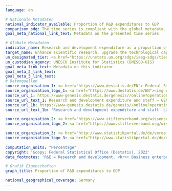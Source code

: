 ```yaml
---
language: en    

# Nationale Metadaten    
national_indicator_available: Proportion of R&D expenditures to GDP    
comparison_sdg: The time series is compliant with the global metadata.    
goal_meta_national_link_text: Metadata on the presented time series    

# Globale Metadaten    
indicator_name: Research and development expenditure as a proportion of GDP    
target_name: Enhance scientific research, upgrade the technological capabilities of industrial sectors in all countries, in particular developing countries, including, by 2030, encouraging innovation and substantially increasing the number of research and development workers per 1 million people and public and private research and development spending    
un_designated_tier: <a href="https://unstats.un.org/sdgs/iaeg-sdgs/tier-classification/" title="Click here for more information on the UN tier classification."  target="_blank">Tier I</a>    
un_custodian_agency: UNESCO Institute for Statistics (UNESCO-UIS)    
goal_meta_link_text: Metadata on this indicator    
goal_meta_2_link_text:     
goal_meta_3_link_text:         
# Datenquellen
source_organisation_1: <a href="https://www.destatis.de/EN"> Federal Statistical Office (Destatis) </a>
source_organisation_logo_1: <a href="https://www.destatis.de/EN"><img src="https://g205sdgs.github.io/sdg-indicators/public/OrgImgEn/destatis.png" alt="Logo destatis" style="height:60px; width:148px"/></a>
source_url_1: https://www-genesis.destatis.de/genesis//online?operation=table&code=21821-0001&bypass=true&levelindex=1&levelid=1628839743715
source_url_text_1: Research and development expenditure and staff – GENESIS online 21821-0001
source_url_1b: https://www-genesis.destatis.de/genesis//online?operation=table&code=21821-0002&bypass=true&levelindex=1&levelid=1623135114747#abreadcrumb
source_url_text_1b: 'Research and development expenditure and staff: Länder – GENESIS online 21821-0002'

source_organisation_2: <a href="https://www.stifterverband.org/wissenschaftsstatistik"> Stifteverband Wissenschaftsstatistik </a>
source_organisation_logo_2: <a href="https://www.stifterverband.org/wissenschaftsstatistik"><img src="https://g205sdgs.github.io/sdg-indicators/public/OrgImgEn/svws.png" alt="Logo svws" style="height:60px; width:148px"/></a>

source_organisation_3: <a href="http://www.statistikportal.de/de/veroeffentlichungen/volkswirtschaftliche-gesamtrechnungen-der-laender"> Volkswirtschaftliche Gesamtrechnungen der Länder </a>
source_organisation_logo_3: <a href="http://www.statistikportal.de/de/veroeffentlichungen/volkswirtschaftliche-gesamtrechnungen-der-laender"><img src="https://g205sdgs.github.io/sdg-indicators/public/OrgImgEn/vwgdl.png" alt="Logo vwgdl" style="height:60px; width:148px"/></a>
    
computation_units: "Percentage"    
copyright: '&copy; Federal Statistical Office (Destatis), 2022'    
data_footnotes: 'R&E = Research and development. <br>• Business enterprise sector: survey by state only in odd-numbered years, in even-numbered years the breakdown by state is based on the percentage of the respective previous year.'    

# Grafik Eigenschaften    
graph_title: Proportion of R&D expenditures to GDP    

national_geographical_coverage: Germany    
---
```


<span></span>
